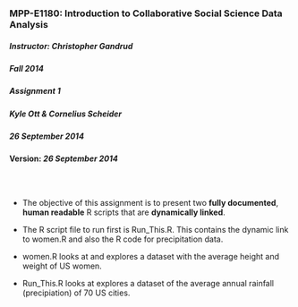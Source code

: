 ### MPP-E1180: Introduction to Collaborative Social Science Data Analysis
##### Instructor: Christopher Gandrud
##### Fall 2014
##### Assignment 1
##### Kyle Ott & Cornelius Scheider
##### 26 September 2014

**Version: *26 September 2014***

<br />
<br />

- The objective of this assignment is to present two **fully documented**, **human readable** R scripts that are **dynamically linked**.

- The R script file to run first is Run_This.R. This contains the dynamic link to women.R and also the R code for precipitation data.

- women.R looks at and explores a dataset with the average height and weight of US women.

- Run_This.R looks at explores a dataset of the average annual rainfall (precipiation) of 70 US cities.
